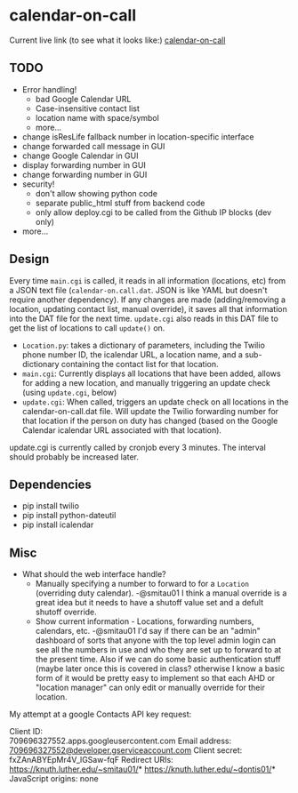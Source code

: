 calendar-on-call
================

Current live link (to see what it looks like:) [calendar-on-call](http://dev.isaacdontjelindell.com/calendar-on-call/main.cgi)


TODO
-------
* Error handling!
  - bad Google Calendar URL
  - Case-insensitive contact list
  - location name with space/symbol
  - more...
* change isResLife fallback number in location-specific interface
* change forwarded call message in GUI
* change Google Calendar in GUI
* display forwarding number in GUI
* change forwarding number in GUI
* security!
  - don't allow showing python code
  - separate public_html stuff from backend code
  - only allow deploy.cgi to be called from the Github IP blocks (dev only)
* more...



Design
-------
Every time `main.cgi` is called, it reads in all information (locations, etc) from a JSON text file (`calendar-on.call.dat`. JSON is like YAML but doesn't require another dependency). If 
any changes are made (adding/removing a location, updating contact list, manual override), it saves all that information
into the DAT file for the next time. `update.cgi` also reads in this DAT file to get the list of locations to call `update()` on.

* `Location.py`: takes a dictionary of parameters, including the Twilio phone number ID, the icalendar URL, a location name, and a sub-dictionary containing the contact list for that location.
* `main.cgi`: Currently displays all locations that have been added, allows for adding a new location, and manually triggering an update check (using `update.cgi`, below)
* `update.cgi`: When called, triggers an update check on all locations in the calendar-on-call.dat file. Will update the Twilio forwarding number for that location if the person on duty has changed (based on the Google Calendar icalendar URL associated with that location).

update.cgi is currently called by cronjob every 3 minutes. The interval should probably be increased later.

Dependencies
----------
* pip install twilio
* pip install python-dateutil
* pip install icalendar


Misc
-------
* What should the web interface handle? 
  * Manually specifying a number to forward to for a `Location` (overriding duty calendar).
	-@smitau01 I think a manual override is a great idea but it needs to have a shutoff value set and a defult shutoff override.
  * Show current information - Locations, forwarding numbers, calendars, etc.
	-@smitau01 I'd say if there can be an "admin" dashboard of sorts that anyone with the top level admin login can see all the numbers in use and who they are set up to forward to at the present time.
	  Also if we can do some basic authentication stuff (maybe later once this is covered in class? otherwise I know a basic form of it would be pretty easy to implement so that each AHD or "location manager" can only edit or manually override for their location.


My attempt at a google Contacts API key request:

Client ID:	
709696327552.apps.googleusercontent.com
Email address:	
709696327552@developer.gserviceaccount.com
Client secret:	
fxZAnABYEpMr4V_lGSaw-fqF
Redirect URIs:	https://knuth.luther.edu/~smitau01/*
https://knuth.luther.edu/~dontis01/*
JavaScript origins:	none
